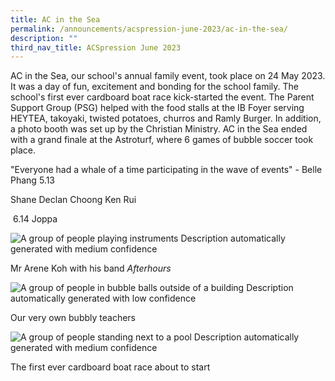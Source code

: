 ```yaml
---
title: AC in the Sea
permalink: /announcements/acspression-june-2023/ac-in-the-sea/
description: ""
third_nav_title: ACSpression June 2023
---
```

AC in the Sea, our school's annual family event, took place on 24 May 2023. It was a day of fun, excitement and bonding for the school family. The school's first ever cardboard boat race kick-started the event. The Parent Support Group (PSG) helped with the food stalls at the IB Foyer serving HEYTEA, takoyaki, twisted potatoes, churros and Ramly Burger. In addition, a photo booth was set up by the Christian Ministry. AC in the Sea ended with a grand finale at the Astroturf, where 6 games of bubble soccer took place. 

"Everyone had a whale of a time participating in the wave of events" - Belle Phang 5.13 

Shane Declan Choong Ken Rui 

 6.14 Joppa 

![A group of people playing instruments
Description automatically generated with medium confidence](file:///C:/Users/ALEXWO~1.ADM/AppData/Local/Temp/msohtmlclip1/01/clip_image002.jpg)

Mr Arene Koh with his band _Afterhours_

![A group of people in bubble balls outside of a building
Description automatically generated with low confidence](file:///C:/Users/ALEXWO~1.ADM/AppData/Local/Temp/msohtmlclip1/01/clip_image004.jpg)

Our very own bubbly teachers

  

![A group of people standing next to a pool
Description automatically generated with medium confidence](file:///C:/Users/ALEXWO~1.ADM/AppData/Local/Temp/msohtmlclip1/01/clip_image006.jpg)

The first ever cardboard boat race about to start